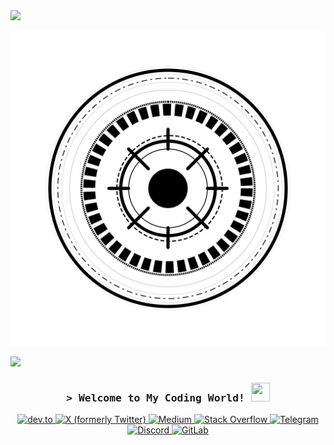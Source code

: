 <img src="https://readme-typing-svg.herokuapp.com?font=Fira+Code&size=22&duration=1&pause=1000&color=242427&center=false&vCenter=true&width=500&lines=%E2%94%8C%E2%94%80%5Bgithub%5D%3Am-mdy-m+%5B(main)%5D">
<p align="center">
 <img src="https://github.com/m-mdy-m/m-mdy-m/blob/main/logo.svg">
</p>

<img src="https://readme-typing-svg.herokuapp.com?font=Fira+Code&size=22&duration=3000&pause=500&color=3F4548&center=false&vCenter=true&width=800&lines=%E2%94%94%E2%94%80+%3E+Code+is+Life...;%E2%94%94%E2%94%80+%3E+Self-taught+Web+Developer;%E2%94%94%E2%94%80+%3E+Computer+Engineering+Student;%E2%94%94%E2%94%80+%3E+Active+Learner/Researcher;%E2%94%94%E2%94%80+%3E+Love+to+learn+new+stuffs..<3;%E2%94%94%E2%94%80+%3E+47676561746E6573732C206F6620736D616C6C207374657073;">

<!--![Coding Gif](./Life.gif)-->
<h3 align="center">
  <samp>&gt; Welcome to My Coding World! <b><img src="https://media.giphy.com/media/TEnXkcsHrP4YedChhA/giphy.gif" width="30" height="30" class="giphy-embed"></img></b></samp>
</h3>

<p align="center">
  <a href="https://dev.to/m__mdy__m" target="_blank">
    <img src="https://img.shields.io/badge/dev.to-0A0A0A?style=for-the-badge&logo=dev.to&logoColor=white" alt="dev.to">
  </a>
  <a href="https://x.com/m__mdy__m" target="_blank">
    <img src="https://img.shields.io/badge/X-000000?style=for-the-badge&logo=x&logoColor=white" alt="X (formerly Twitter)">
  </a>
  <a href="https://m-mdy-m.medium.com/" target="_blank">
    <img src="https://img.shields.io/badge/Medium-181816?style=for-the-badge&logo=medium&logoColor=white" alt="Medium">
  </a>
  <a href="https://stackoverflow.com/users/19394098/mahdi" target="_blank">
    <img src="https://img.shields.io/badge/Stack%20Overflow-F48024?style=for-the-badge&logo=stackoverflow&logoColor=white" alt="Stack Overflow">
  </a>
  <a href="https://t.me/medishn" target="_blank">
    <img src="https://img.shields.io/badge/Telegram-2CA5E0?style=for-the-badge&logo=telegram&logoColor=white" alt="Telegram">
  </a>
  <a href="https://discord.gg/DK2Y5DWd" target="_blank">
    <img src="https://img.shields.io/badge/Discord-7289DA?style=for-the-badge&logo=discord&logoColor=white" alt="Discord">
  </a>
  <a href="https://gitlab.com/m-mdy-m" target="_blank">
    <img src="https://img.shields.io/badge/GitLab-FC6D26?style=for-the-badge&logo=gitlab&logoColor=white" alt="GitLab">
  </a>
</p>

<!-- 
<p align="center">
       <a href="https://github.com/m-mdy-m">
        <img alt="Shaggy's Activity Graph" src="https://github-readme-activity-graph.vercel.app/graph/?username=m-mdy-m&bg_color=0D1117&color=1F6FEB&line=EB5454&point=58A6FF&hide_border=true&width=860&radius=8&theme=github-compact&area_color=1F6FEB&area=true&height=300&custom_title=My%20Contribution%20Graph" align="center" width="100%" />
      </a>
</p>
-->


